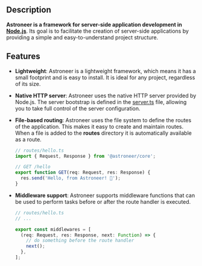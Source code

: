 ## Description

**Astroneer is a framework for server-side application development in [Node.js]**. Its goal is to facilitate the creation of server-side applications by providing a simple and easy-to-understand project structure.

## Features

- **Lightweight**: Astroneer is a lightweight framework, which means it has a small footprint and is easy to install. It is ideal for any project, regardless of its size.
- **Native HTTP server**: Astroneer uses the native HTTP server provided by Node.js. The server bootstrap is defined in the [server.ts] file, allowing you to take full control of the server configuration.
- **File-based routing**: Astroneer uses the file system to define the routes of the application. This makes it easy to create and maintain routes. When a file is added to the **routes** directory it is automatically available as a route.

  ```ts
  // routes/hello.ts
  import { Request, Response } from '@astroneer/core';

  // GET /hello
  export function GET(req: Request, res: Response) {
    res.send('Hello, from Astroneer! 🚀');
  }
  ```

- **Middleware support**: Astroneer supports middleware functions that can be used to perform tasks before or after the route handler is executed.

  ```ts
  // routes/hello.ts
  // ...

  export const middlewares = [
    (req: Request, res: Response, next: Function) => {
      // do something before the route handler
      next();
    },
  ];
  ```

[server.ts]: templates/default/src/server.ts
[Node.js]: https://nodejs.org/en/
